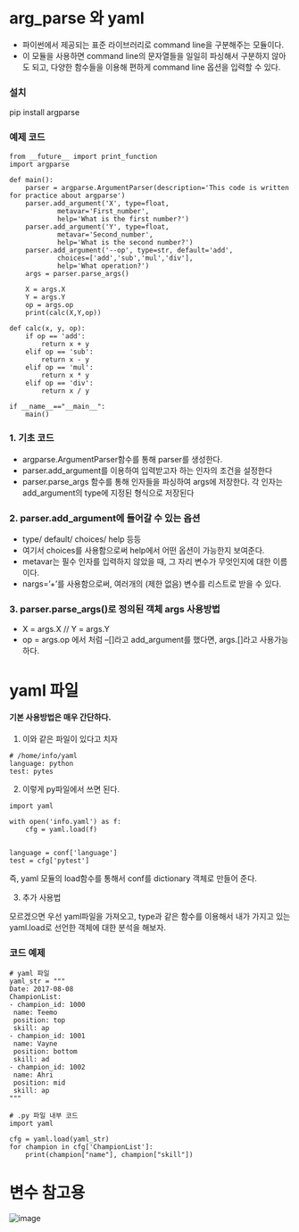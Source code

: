 # arg_parse 와 yaml

- 파이썬에서 제공되는 표준 라이브러리로 command line을 구분해주는 모듈이다.
- 이 모듈을 사용하면 command line의 문자열들을 일일히 파싱해서 구분하지 않아도 되고, 다양한 함수들을 이용해 편하게 command line 옵션을 입력할 수 있다.

### 설치
pip install argparse


### 예제 코드

```
from __future__ import print_function
import argparse

def main():
	parser = argparse.ArgumentParser(description='This code is written for practice about argparse')
	parser.add_argument('X', type=float,
			metavar='First_number',
			help='What is the first number?')
	parser.add_argument('Y', type=float,
			metavar='Second_number',
			help='What is the second number?')
	parser.add_argument('--op', type=str, default='add',
			choices=['add','sub','mul','div'],
			help='What operation?')
	args = parser.parse_args()
	
	X = args.X
	Y = args.Y
	op = args.op
	print(calc(X,Y,op))

def calc(x, y, op):
	if op == 'add':
		return x + y
	elif op == 'sub':
		return x - y
	elif op == 'mul':
		return x * y
	elif op == 'div':
		return x / y

if __name__=="__main__":
	main()

```

### 1. 기초 코드
- argparse.ArgumentParser함수를 통해 parser를 생성한다.
- parser.add_argument를 이용하여 입력받고자 하는 인자의 조건을 설정한다
- parser.parse_args 함수를 통해 인자들을 파싱하여 args에 저장한다. 각 인자는 add_argument의 type에 지정된 형식으로 저장된다

### 2. parser.add_argument에 들어갈 수 있는 옵션
- type/ default/ choices/ help 등등
- 여기서 choices를 사용함으로써 help에서 어떤 옵션이 가능한지 보여준다.
- metavar는 필수 인자를 입력하지 않았을 때, 그 자리 변수가 무엇인지에 대한 이름이다.
- nargs=’+’를 사용함으로써, 여러개의 (제한 없음) 변수를 리스트로 받을 수 있다.

### 3. parser.parse_args()로 정의된 객체 args 사용방법
- X = args.X // Y = args.Y
- op = args.op 에서 처럼 –[]라고 add_argument를 했다면, args.[]라고 사용가능하다.



# yaml 파일

#### 기본 사용방법은 매우 간단하다.

1. 이와 같은 파일이 있다고 치자

```
# /home/info/yaml
language: python
test: pytes
```

2. 이렇게 py파일에서 쓰면 된다.

```
import yaml
   
with open('info.yaml') as f:
    cfg = yaml.load(f)
  
   
language = conf['language']
test = cfg['pytest']
```

즉, yaml 모듈의 load함수를 통해서 conf를 dictionary 객체로 만들어 준다.

3. 추가 사용법

모르겠으면 우선 yaml파일을 가져오고, type과 같은 함수를 이용해서 내가 가지고 있는 yaml.load로 선언한 객체에 대한 분석을 해보자.

### 코드 예제

```
# yaml 파일
yaml_str = """
Date: 2017-08-08
ChampionList:
- champion_id: 1000
 name: Teemo
 position: top
 skill: ap
- champion_id: 1001
 name: Vayne
 position: bottom
 skill: ad
- champion_id: 1002
 name: Ahri
 position: mid
 skill: ap
"""

# .py 파일 내부 코드
import yaml
     
cfg = yaml.load(yaml_str)
for champion in cfg['ChampionList']:
	print(champion["name"], champion["skill"])

```



# 변수 참고용
![image](https://user-images.githubusercontent.com/61506233/95857264-50653e80-0d96-11eb-96f9-182795d97176.png)

